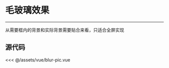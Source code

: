 # 毛玻璃效果

---

从需要框内的背景和实际背景需要贴合来看，只适合全屏实现

<blur-pic></blur-pic>

<script setup >
import BlurPic from '../../assets/vue/blur-pic.vue'
</script>

## 源代码

<<< @/assets/vue/blur-pic.vue
